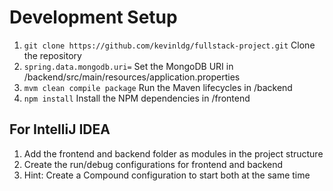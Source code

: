 # Development Setup

1. `git clone https://github.com/kevinldg/fullstack-project.git` Clone the repository
2. `spring.data.mongodb.uri=` Set the MongoDB URI in /backend/src/main/resources/application.properties
3. `mvm clean compile package` Run the Maven lifecycles in /backend
4. `npm install` Install the NPM dependencies in /frontend

## For IntelliJ IDEA

1. Add the frontend and backend folder as modules in the project structure
2. Create the run/debug configurations for frontend and backend
3. Hint: Create a Compound configuration to start both at the same time